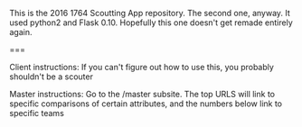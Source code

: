 This is the 2016 1764 Scoutting App repository. The second one, anyway. It used python2 and Flask 0.10. 
Hopefully this one doesn't get remade entirely again.

===

Client instructions:
If you can't figure out how to use this, you probably shouldn't be a scouter

Master instructions:
Go to the /master subsite. The top URLS will link to specific comparisons of certain attributes, and the numbers below link to specific teams
